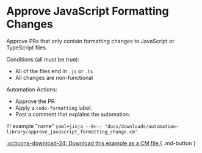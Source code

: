 # Approve JavaScript Formatting Changes
Approve PRs that only contain formatting changes to JavaScript or TypeScript files. 

Conditions (all must be true):

* All of the files end in `.js` or `.ts`
* All changes are non-functional

Automation Actions:

* Approve the PR
* Apply a `code-formatting` label.
* Post a comment that explains the automation.

!!! example "name"
    ```yaml+jinja
    --8<-- "docs/downloads/automation-library/approve_javascript_formatting_change.cm"
    ```
    <div class="result" markdown>
      <span>
      [:octicons-download-24: Download this example as a CM file.](/downloads/automation-library/approve_javascript_formatting_change.cm){ .md-button }
      </span>
    </div>